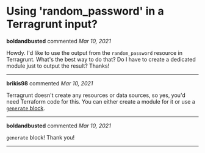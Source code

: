 # Using 'random_password' in a Terragrunt input?

**boldandbusted** commented *Mar 10, 2021*

Howdy. I'd like to use the output from the `random_password` resource in Terragrunt.  What's the best way to do that? Do I have to create a dedicated module just to output the result? Thanks!
<br />
***


**brikis98** commented *Mar 10, 2021*

Terragrunt doesn't create any resources or data sources, so yes, you'd need Terraform code for this. You can either create a module for it or use a [`generate` block](https://terragrunt.gruntwork.io/docs/reference/config-blocks-and-attributes/#generate).
***

**boldandbusted** commented *Mar 10, 2021*

`generate` block! Thank you!
***

